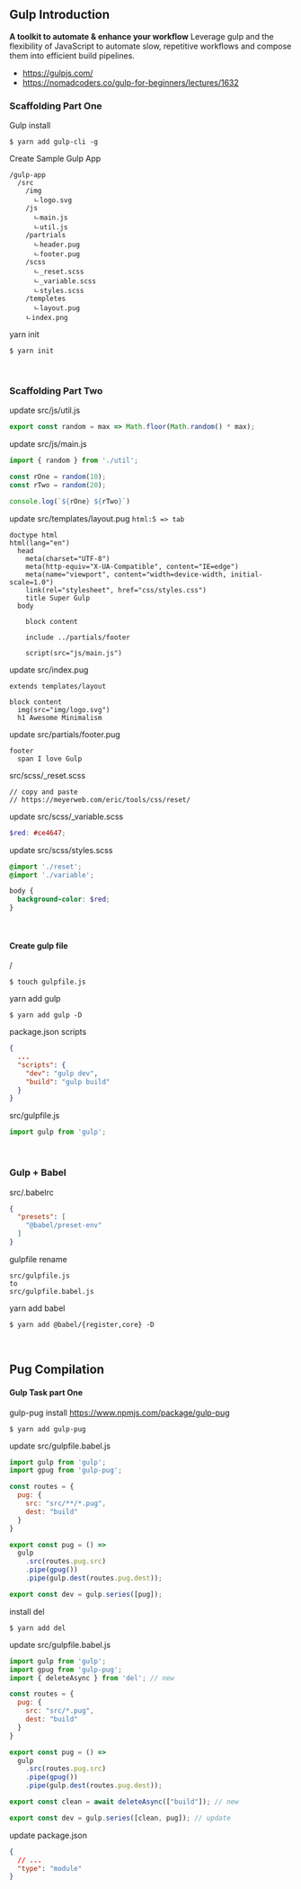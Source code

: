 ## Gulp Introduction
**A toolkit to automate & enhance your workflow**
Leverage gulp and the flexibility of JavaScript to automate slow, repetitive workflows and compose them into efficient build pipelines.

- https://gulpjs.com/
- https://nomadcoders.co/gulp-for-beginners/lectures/1632


### Scaffolding Part One

Gulp install
```
$ yarn add gulp-cli -g
```

Create Sample Gulp App
```
/gulp-app
  /src
    /img
      ㄴlogo.svg
    /js
      ㄴmain.js
      ㄴutil.js
    /partrials
      ㄴheader.pug
      ㄴfooter.pug
    /scss
      ㄴ_reset.scss
      ㄴ_variable.scss
      ㄴstyles.scss
    /templetes
      ㄴlayout.pug
    ㄴindex.png
```

yarn init
```
$ yarn init
```

<br/>

### Scaffolding Part Two

update src/js/util.js
```javascript
export const random = max => Math.floor(Math.random() * max);
```

update src/js/main.js
```javascript
import { random } from './util';

const rOne = random(10);
const rTwo = random(20);

console.log(`${rOne} ${rTwo}`)
```

update src/templates/layout.pug
`html:5 => tab`
```pug
doctype html
html(lang="en")
  head
    meta(charset="UTF-8")
    meta(http-equiv="X-UA-Compatible", content="IE=edge")
    meta(name="viewport", content="width=device-width, initial-scale=1.0")
    link(rel="stylesheet", href="css/styles.css")
    title Super Gulp
  body 

    block content

    include ../partials/footer

    script(src="js/main.js")
```

update src/index.pug
```pug
extends templates/layout

block content
  img(src="img/logo.svg")
  h1 Awesome Minimalism
```

update src/partials/footer.pug
```pug
footer
  span I love Gulp
```

src/scss/_reset.scss
```
// copy and paste
// https://meyerweb.com/eric/tools/css/reset/
```

update src/scss/_variable.scss
```scss
$red: #ce4647;
```

update src/scss/styles.scss
```scss
@import './reset';
@import './variable';

body {
  background-color: $red;
}
```

<br/>

#### Create gulp file

/
```
$ touch gulpfile.js
```

yarn add gulp
```
$ yarn add gulp -D
```

package.json scripts
```json
{
  ...
  "scripts": {
    "dev": "gulp dev",
    "build": "gulp build"
  }
}
```

src/gulpfile.js
```javascript
import gulp from 'gulp';
```

<br/>

### Gulp + Babel

src/.babelrc
```json
{
  "presets": [
    "@babel/preset-env"
  ]
}
```

gulpfile rename
```
src/gulpfile.js
to
src/gulpfile.babel.js
```

yarn add babel
```
$ yarn add @babel/{register,core} -D
```

<br/>

## Pug Compilation

#### Gulp Task part One

gulp-pug install
https://www.npmjs.com/package/gulp-pug
```
$ yarn add gulp-pug
```

update src/gulpfile.babel.js
```javascript
import gulp from 'gulp';
import gpug from 'gulp-pug';

const routes = {
  pug: {
    src: "src/**/*.pug",
    dest: "build"
  }
}

export const pug = () =>
  gulp
    .src(routes.pug.src)
    .pipe(gpug())
    .pipe(gulp.dest(routes.pug.dest));

export const dev = gulp.series([pug]);
```

install del
```
$ yarn add del
```

update src/gulpfile.babel.js
```javascript
import gulp from 'gulp';
import gpug from 'gulp-pug';
import { deleteAsync } from 'del'; // new

const routes = {
  pug: {
    src: "src/*.pug",
    dest: "build"
  }
}

export const pug = () =>
  gulp
    .src(routes.pug.src)
    .pipe(gpug())
    .pipe(gulp.dest(routes.pug.dest));

export const clean = await deleteAsync(["build"]); // new

export const dev = gulp.series([clean, pug]); // update
```

update package.json
```json
{
  // ...
  "type": "module"
}
```

